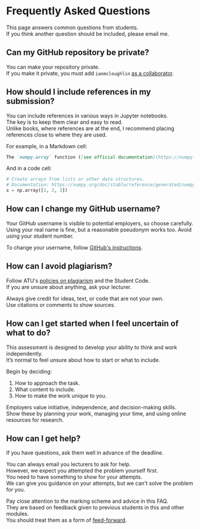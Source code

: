# Frequently Asked Questions

This page answers common questions from students.  
If you think another question should be included, please email me.  

## Can my GitHub repository be private?

You can make your repository private.  
If you make it private, you must add `ianmcloughlin` [as a collaborator](https://docs.github.com/en/account-and-profile/setting-up-and-managing-your-personal-account-on-github/managing-access-to-your-personal-repositories/inviting-collaborators-to-a-personal-repository#inviting-a-collaborator-to-a-personal-repository).  

## How should I include references in my submission?

You can include references in various ways in Jupyter notebooks.  
The key is to keep them clear and easy to read.  
Unlike books, where references are at the end, I recommend placing references close to where they are used.  

For example, in a Markdown cell:  

```markdown
The `numpy.array` function ([see official documentation](https://numpy.org/doc/stable/reference/generated/numpy.array.html)) creates an array from a list or other data structure.
```

And in a code cell:  

```python
# Create arrays from lists or other data structures.
# Documentation: https://numpy.org/doc/stable/reference/generated/numpy.array.html
x = np.array([1, 2, 3])
```

## How can I change my GitHub username?

Your GitHub username is visible to potential employers, so choose carefully.  
Using your real name is fine, but a reasonable pseudonym works too. Avoid using your student number.  

To change your username, follow [GitHub's instructions](https://docs.github.com/en/account-and-profile/setting-up-and-managing-your-personal-account-on-github/managing-user-account-settings/changing-your-github-username).  

## How can I avoid plagiarism?

Follow ATU's [policies on plagiarism](https://studenthub.atu.ie) and the Student Code.  
If you are unsure about anything, ask your lecturer.  

Always give credit for ideas, text, or code that are not your own.  
Use citations or comments to show sources.  

## How can I get started when I feel uncertain of what to do?

This assessment is designed to develop your ability to think and work independently.  
It’s normal to feel unsure about how to start or what to include.  

Begin by deciding:  

1. How to approach the task.  
2. What content to include.  
3. How to make the work unique to you.  

Employers value initiative, independence, and decision-making skills.  
Show these by planning your work, managing your time, and using online resources for research.  

## How can I get help?

If you have questions, ask them well in advance of the deadline.  

You can always email you lecturers to ask for help.  
However, we expect you attempted the problem yourself first.  
You need to have something to show for your attempts.  
We can give you guidance on your attempts, but we can't solve the problem for you.

Pay close attention to the marking scheme and advice in this FAQ.  
They are based on feedback given to previous students in this and other modules.  
You should treat them as a form of [feed-forward](https://www.tandfonline.com/doi/full/10.1080/02602938.2022.2073434).  
